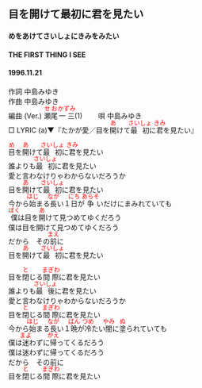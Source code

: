 <style type="text/css">
	ruby{
	    ruby-position: over;
	}
	ruby > rt{font-size: 12px;color:red;}
	p{font:16px;font-size: '楷体'}
</style>
## 目を開けて最初に君を見たい
#### めをあけてさいしょにきみをみたい
#### THE FIRST THING I SEE
#### 1996.11.21  


作詞     中島みゆき　　　　　   
作曲      中島みゆき  　　　   
編曲 (Ver.) <ruby><rb>瀬尾</rb><rp>(</rp><rt>せお</rt><rp>)</rp></ruby><ruby><rb>一三</rb><rp>(</rp><rt>かずみ</rt><rp>)</rp></ruby>(1)　　
唄     中島みゆき    
□ LYRIC (a)▼『たかが愛／目を<ruby><rb>開</rb><rp>(</rp><rt>あ</rt><rp>)</rp></ruby>けて<ruby><rb>最初</rb><rp>(</rp><rt>さいしょ</rt><rp>)</rp></ruby>に<ruby><rb>君</rb><rp>(</rp><rt>きみ</rt><rp>)</rp></ruby>を見たい』    
    
    
<ruby><rb>目</rb><rp>(</rp><rt>め</rt><rp>)</rp></ruby>を<ruby><rb>開</rb><rp>(</rp><rt>あ</rt><rp>)</rp></ruby>けて<ruby><rb>最初</rb><rp>(</rp><rt>さいしょ</rt><rp>)</rp></ruby>に<ruby><rb>君</rb><rp>(</rp><rt>きみ</rt><rp>)</rp></ruby>を見たい    
誰よりも<ruby><rb>最初</rb><rp>(</rp><rt>さいしょ</rt><rp>)</rp></ruby>に君を見たい    
愛と言わなけりゃわからないだろうか    
目を<ruby><rb>開</rb><rp>(</rp><rt>あ</rt><rp>)</rp></ruby>けて<ruby><rb>最初</rb><rp>(</rp><rt>さいしょ</rt><rp>)</rp></ruby>に君を見たい    
今から<ruby><rb>始</rb><rp>(</rp><rt>はじ</rt><rp>)</rp></ruby>まる<ruby><rb>長</rb><rp>(</rp><rt>なが</rt><rp>)</rp></ruby>い１<ruby><rb>日</rb><rp>(</rp><rt>にち</rt><rp>)</rp></ruby>が<ruby><rb>争</rb><rp>(</rp><rt>あらそ</rt><rp>)</rp></ruby>いだけにまみれていても    
<ruby><rb>僕</rb><rp>(</rp><rt>ぼく</rt><rp>)</rp></ruby>は目を<ruby><rb>開</rb><rp>(</rp><rt>あ</rt><rp>)</rp></ruby>けて見つめてゆくだろう    
僕は目を開けて見つめてゆくだろう    
だから　その<ruby><rb>前</rb><rp>(</rp><rt>まえ</rt><rp>)</rp></ruby>に    
目を<ruby><rb>開</rb><rp>(</rp><rt>あ</rt><rp>)</rp></ruby>けて<ruby><rb>最初</rb><rp>(</rp><rt>さいしょ</rt><rp>)</rp></ruby>に君を見たい    
    
目を<ruby><rb>閉</rb><rp>(</rp><rt>と</rt><rp>)</rp></ruby>じる<ruby><rb>間際</rb><rp>(</rp><rt>まぎわ</rt><rp>)</rp></ruby>に君を見たい    
誰よりも<ruby><rb>最後</rb><rp>(</rp><rt>さいしょ</rt><rp>)</rp></ruby>に君を見たい    
愛と言わなけりゃわからないだろうか    
目を<ruby><rb>閉</rb><rp>(</rp><rt>と</rt><rp>)</rp></ruby>じる<ruby><rb>間際</rb><rp>(</rp><rt>まぎわ</rt><rp>)</rp></ruby>に君を見たい    
今から<ruby><rb>始</rb><rp>(</rp><rt>はじ</rt><rp>)</rp></ruby>まる<ruby><rb>長</rb><rp>(</rp><rt>なが</rt><rp>)</rp></ruby>い１<ruby><rb>晩</rb><rp>(</rp><rt>ばん</rt><rp>)</rp></ruby>が<ruby><rb>冷</rb><rp>(</rp><rt>つめ</rt><rp>)</rp></ruby>たい<ruby><rb>闇</rb><rp>(</rp><rt>やみ</rt><rp>)</rp></ruby>に<ruby><rb>塗</rb><rp>(</rp><rt>ぬ</rt><rp>)</rp></ruby>られていても    
僕は<ruby><rb>迷</rb><rp>(</rp><rt>まよ</rt><rp>)</rp></ruby>わずに<ruby><rb>帰</rb><rp>(</rp><rt>かえ</rt><rp>)</rp></ruby>ってくるだろう    
僕は迷わずに帰ってくるだろう    
だから　その前に    
目を<ruby><rb>閉</rb><rp>(</rp><rt>と</rt><rp>)</rp></ruby>じる<ruby><rb>間際</rb><rp>(</rp><rt>まぎわ</rt><rp>)</rp></ruby>に君を見たい    